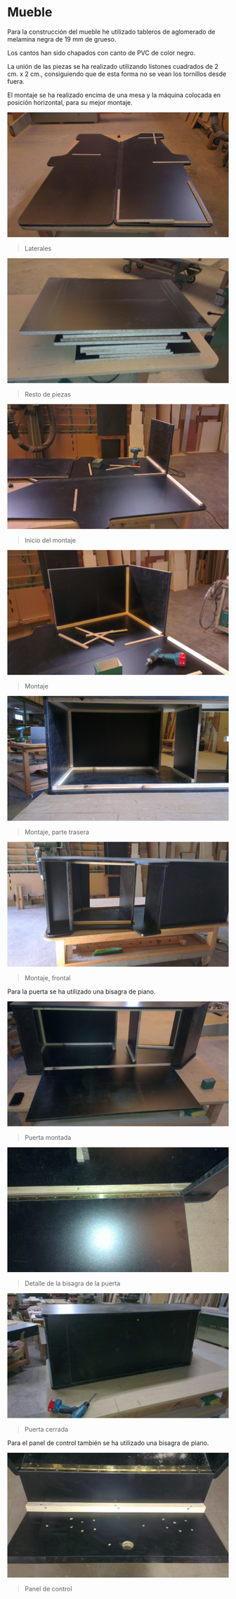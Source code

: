 # Mueble
Para la construcción del mueble he utilizado tableros de aglomerado de melamina negra  de 19 mm de grueso.

Los cantos han sido chapados con canto de PVC de color negro.

La unión de las piezas se ha realizado utilizando listones cuadrados de 2 cm. x 2 cm., consiguiendo que de esta forma no se vean los tornillos desde fuera.

El montaje se ha realizado encima de una mesa y la máquina colocada en posición horizontal, para su mejor montaje.

![Laterales](../imagenes/IMAG0262.jpg "Laterales")
>Laterales

![Resto de piezas](../imagenes/IMAG0264.jpg "Resto de piezas")
>Resto de piezas

![Inicio del montaje](../imagenes/IMAG0265.jpg "Inicio del montaje")
>Inicio del montaje

![Montaje](../imagenes/IMAG0266.jpg "Montaje")
>Montaje

![Montaje, parte trasera](../imagenes/IMAG0270.jpg "Montaje, parte trasera")
>Montaje, parte trasera

![Montaje, frontal](../imagenes/IMAG0269.jpg "Montaje, frontal")
>Montaje, frontal

Para la puerta se ha utilizado una bisagra de piano.

![Puerta montada](../imagenes/IMAG0273.jpg "Puerta montada")
>Puerta montada

![Detalle de la bisagra de la puerta](../imagenes/IMAG0275.jpg "Detalle de la bisagra de la puerta")
>Detalle de la bisagra de la puerta

![Puerta cerrada](../imagenes/IMAG0277.jpg "Puerta cerrada")
>Puerta cerrada

Para el panel de control también se ha utilizado una bisagra de piano.

![Panel de control](../imagenes/IMAG0399.jpg "Panel de control")
>Panel de control
